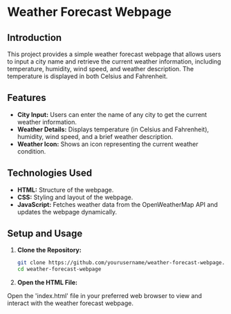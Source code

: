 # Weather Forecast Webpage

## Introduction

This project provides a simple weather forecast webpage that allows users to input a city name and retrieve the current weather information, including temperature, humidity, wind speed, and weather description. The temperature is displayed in both Celsius and Fahrenheit.

## Features

- **City Input:** Users can enter the name of any city to get the current weather information.
- **Weather Details:** Displays temperature (in Celsius and Fahrenheit), humidity, wind speed, and a brief weather description.
- **Weather Icon:** Shows an icon representing the current weather condition.

## Technologies Used

- **HTML:** Structure of the webpage.
- **CSS:** Styling and layout of the webpage.
- **JavaScript:** Fetches weather data from the OpenWeatherMap API and updates the webpage dynamically.

## Setup and Usage

1. **Clone the Repository:**

   ```bash
   git clone https://github.com/yourusername/weather-forecast-webpage.git
   cd weather-forecast-webpage
2. **Open the HTML File:**

Open the 'index.html' file in your preferred web browser to view and interact with the weather forecast webpage.
